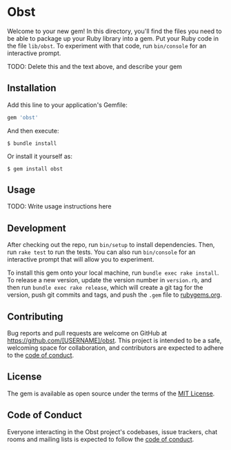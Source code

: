 # Obst

Welcome to your new gem! In this directory, you'll find the files you need to be able to package up your Ruby library into a gem. Put your Ruby code in the file `lib/obst`. To experiment with that code, run `bin/console` for an interactive prompt.

TODO: Delete this and the text above, and describe your gem

## Installation

Add this line to your application's Gemfile:

```ruby
gem 'obst'
```

And then execute:

    $ bundle install

Or install it yourself as:

    $ gem install obst

## Usage

TODO: Write usage instructions here

## Development

After checking out the repo, run `bin/setup` to install dependencies. Then, run `rake test` to run the tests. You can also run `bin/console` for an interactive prompt that will allow you to experiment.

To install this gem onto your local machine, run `bundle exec rake install`. To release a new version, update the version number in `version.rb`, and then run `bundle exec rake release`, which will create a git tag for the version, push git commits and tags, and push the `.gem` file to [rubygems.org](https://rubygems.org).

## Contributing

Bug reports and pull requests are welcome on GitHub at https://github.com/[USERNAME]/obst. This project is intended to be a safe, welcoming space for collaboration, and contributors are expected to adhere to the [code of conduct](https://github.com/[USERNAME]/obst/blob/master/CODE_OF_CONDUCT.md).


## License

The gem is available as open source under the terms of the [MIT License](https://opensource.org/licenses/MIT).

## Code of Conduct

Everyone interacting in the Obst project's codebases, issue trackers, chat rooms and mailing lists is expected to follow the [code of conduct](https://github.com/[USERNAME]/obst/blob/master/CODE_OF_CONDUCT.md).
